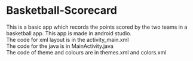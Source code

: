 # Basketball-Scorecard
This is a basic app which records the points scored by the two teams in a basketball app.
This app is made in android studio.  
The code for xml layout is in the activity_main.xml  
The code for the java is in MainActivity.java  
The code of theme and colours are in themes.xml and colors.xml  

